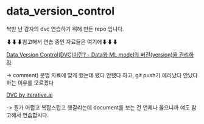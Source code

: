# data_version_control

싹만 난 감자의 dvc 연습하기 위해 만든 repo 입니다.

⬇⬇⬇참고해서 연습 중인 자료들은 여기에⬇⬇⬇

[Data Version Control(DVC)이란? - Data와 ML model의 버전(version)을 관리하자](https://lsjsj92.tistory.com/573)

-> comment) 분명 자료에 맞게 했는데 됐다 안됐다 하고, git push가 에러났다 안났다 하는 이유를 모르겠다

[DVC by iterative.ai](https://dvc.org/doc)

-> 뭔가 어렵고 복잡스럽고 헷갈리는데 document를 보는 건 언제나 옳으니까 얘도 참고해서 연습합시다.
